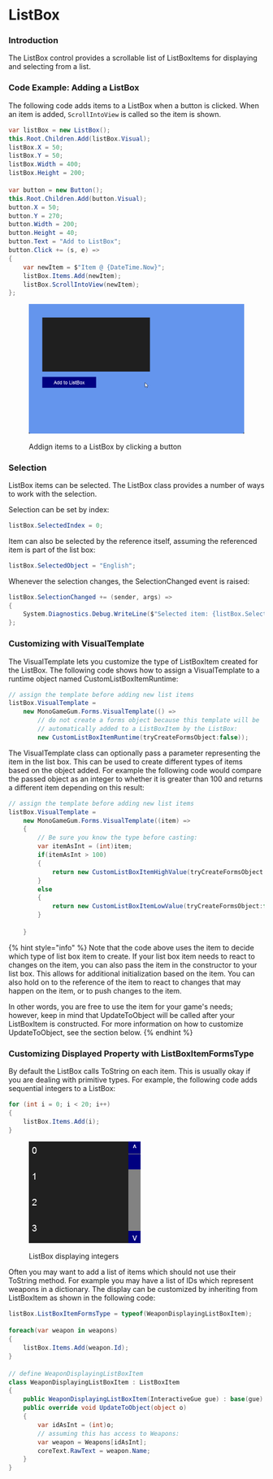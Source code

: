 # ListBox

### Introduction

The ListBox control provides a scrollable list of ListBoxItems for displaying and selecting from a list.

### Code Example: Adding a ListBox

The following code adds items to a ListBox when a button is clicked. When an item is added, `ScrollIntoView` is called so the item is shown.

```csharp
var listBox = new ListBox();
this.Root.Children.Add(listBox.Visual);
listBox.X = 50;
listBox.Y = 50;
listBox.Width = 400;
listBox.Height = 200;

var button = new Button();
this.Root.Children.Add(button.Visual);
button.X = 50;
button.Y = 270;
button.Width = 200;
button.Height = 40;
button.Text = "Add to ListBox";
button.Click += (s, e) =>
{
    var newItem = $"Item @ {DateTime.Now}";
    listBox.Items.Add(newItem);
    listBox.ScrollIntoView(newItem);
};
```

<figure><img src="../../../../.gitbook/assets/24_06 50 24.gif" alt=""><figcaption><p>Addign items to a ListBox by clicking a button</p></figcaption></figure>

### Selection

ListBox items can be selected. The ListBox class provides a number of ways to work with the selection.

Selection can be set by index:

```csharp
listBox.SelectedIndex = 0;
```

Item can also be selected by the reference itself, assuming the referenced item is part of the list box:

```csharp
listBox.SelectedObject = "English";
```

Whenever the selection changes, the SelectionChanged event is raised:

```csharp
listBox.SelectionChanged += (sender, args) =>
{
    System.Diagnostics.Debug.WriteLine($"Selected item: {listBox.SelectedObject}");
};
```

### Customizing with VisualTemplate

The VisualTemplate lets you customize the type of ListBoxItem created for the ListBox. The following code shows how to assign a VisualTemplate to a runtime object named CustomListBoxItemRuntime:

```csharp
// assign the template before adding new list items
listBox.VisualTemplate = 
    new MonoGameGum.Forms.VisualTemplate(() => 
        // do not create a forms object because this template will be
        // automatically added to a ListBoxItem by the ListBox:
        new CustomListBoxItemRuntime(tryCreateFormsObject:false));
```

The VisualTemplate class can optionally pass a parameter representing the item in the list box. This can be used to create different types of items based on the object added. For example the following code would compare the passed object as an integer to whether it is greater than 100 and returns a different item depending on this result:

```csharp
// assign the template before adding new list items
listBox.VisualTemplate = 
    new MonoGameGum.Forms.VisualTemplate((item) => 
    {
        // Be sure you know the type before casting:
        var itemAsInt = (int)item;
        if(itemAsInt > 100)
        {
            return new CustomListBoxItemHighValue(tryCreateFormsObject:false);
        }
        else
        {
            return new CustomListBoxItemLowValue(tryCreateFormsObject:false);
        }
        
    }
```

{% hint style="info" %}
Note that the code above uses the item to decide which type of list box item to create. If your list box item needs to react to changes on the item, you can also pass the item in the constructor to your list box. This allows for additional initialization based on the item. You can also hold on to the reference of the item to react to changes that may happen on the item, or to push changes to the item.

In other words, you are free to use the item for your game's needs; however, keep in mind that UpdateToObject will be called after your ListBoxItem is constructed. For more information on how to customize UpdateToObject, see the section below.
{% endhint %}

### Customizing Displayed Property with ListBoxItemFormsType

By default the ListBox calls ToString on each item. This is usually okay if you are dealing with primitive types. For example, the following code adds sequential integers to a ListBox:

```csharp
for (int i = 0; i < 20; i++)
{
    listBox.Items.Add(i);
}
```

<figure><img src="../../../../.gitbook/assets/image (1) (1) (1) (1) (1) (1) (1) (1) (1) (1) (1) (1) (1) (1) (1) (1) (1) (1) (1) (1) (1) (1) (1) (1).png" alt=""><figcaption><p>ListBox displaying integers</p></figcaption></figure>

Often you may want to add a list of items which should not use their ToString method. For example you may have a list of IDs which represent weapons in a dictionary. The display can be customized by inheriting from ListBoxItem as shown in the following code:

```csharp
listBox.ListBoxItemFormsType = typeof(WeaponDisplayingListBoxItem);

foreach(var weapon in weapons)
{
    listBox.Items.Add(weapon.Id);
}

// define WeaponDisplayingListBoxItem
class WeaponDisplayingListBoxItem : ListBoxItem
{
    public WeaponDisplayingListBoxItem(InteractiveGue gue) : base(gue) { }
    public override void UpdateToObject(object o)
    {
        var idAsInt = (int)o;
        // assuming this has access to Weapons:
        var weapon = Weapons[idAsInt];
        coreText.RawText = weapon.Name;
    }
}
```
